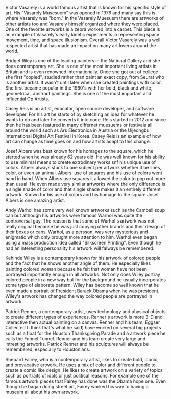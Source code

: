 Victor Vasarely is a world famous artist that is known for his specific style of art. His "Vasarely Musesuem" was opened in 1976 and many say this is where Vasarely was "born." In the Vasarely Muesuem there are artworks of other artists too and Vasarely himself organized where they were placed. One of the favorite artworks is a zebra worked into a carpet. This piece is an example of Vasarely's early kinetic experiments in representing space movement, time, and space illusionism. Overall Victor Vasarely was a well respected artist that has made an impact on many art lovers around the world.

Bridget Riley is one of the leading painters in the National Gallery and she does contemporary art. She is one of the most important living artists in Britain and is even renowned internationally. Once she got out of college she first "copied", studied rather than paint an exact copy, from Seurat who is another artist. It wasn't until later when she created paintings with color. She first became popular in the 1960's with her bold, black and white, geometrical, abstract paintings. She is one of the most important and influential Op Artists.

Casey Reis is an artist, educator, open source developer, and software developer. For his art he starts of by sketching an idea for whatever he wants to do and later he converts it into code. Reis started in 2012 and since then he has been featured in many differnet muesuems or festivals all around the world such as Ars Electronica in Austria or the Uijeongbu International Digital Art Festival in Korea. Casey Reis is an example of how art can change as time goes on and how artists adapt to this change.

Josef Albers was best known for his homages to the square, which he started when he was already 62 years old. He was well known for his ability to use minimal means to create extrodinary works snf his unique use of colors. Albers always stuck to one subject per artwork whether it be lines, color, or even an animal. Albers' use of squares and his use of colors went hand in hand. When Albers use squares it allowed the color to pop out more than usual. He even made very similar artworks where the only difference is a single shade of color and that single shade makes it an entirely different artwork. Known for his use of colors and his homage to the square Josef Albers is one amazing artist.

Andy Warhol has some very well known artworks such as the Cambell soup can but although his artworks were famous Warhol was quite the controversal guy. The reason is that some of Warhol's artwork was not really original because he was just copying other brands and their design of their boxes or cans. Warhol, as a persson, was very mysterious and enigmatic which only brought more attention to him. Warhol even began using a mass production idea called "Silkscreen Printing". Even though he had an interesting personality his artwork will falways be remembered.

Kehinde Wiley is a contemporary known for his artwork of colored people and the fact that he shows another angle of them. He especially likes painting colored woman because he felt that woman have not been portrayed importantly enough in all artworks. Not only does Wiley portray colored people in a new way but for the background he usually incorporates some type of elaborate pattern. Wiley has become so well known that he even made a portrait of President Barack Obama when he was president. Wiley's artwork has changed the way colored people are portrayed in artwork.

Patrick Renner, a contemporary artist, uses technology and physical objects to create different types of experiences. Renner's artwork is more 3-D and interactive then actual painting on a canvas. Renner and his team, Eggser Collected (I think that's what he said) have worked on several big projects such as a float for the Houston Thanksgiving Parade and a artwork piece he calls the Funnel Tunnel. Renner and his team create very large and intresting artworks. Patrick Renner and his sculptures will always be remembered, especially to Houstonians. 

Shepard Fairey, who is a contemporary artist, likes to create bold, iconic, and provacative artwork. He uses a mix of color and different people to create a comic like design. He likes to create artwork on a variety of topics such as portraits of idols or just political reasons. For example one of the famous artwork pieces that Fairey has done was the Obama hope one. Even though he bagan doing street art, Fairey worked his way to having a museum all about his own artwork. 
